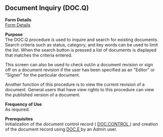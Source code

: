 ##  Document Inquiry (DOC.Q)

<PageHeader />

**Form Details**  
[ Form Details ](DOC-Q-1/README.md)   

**Purpose**  
The DOC.Q procedure is used to inquire and search for existing documents.
Search criteria such as status, category, and key words can be used to limit
the list. When the search button is pressed a list of documents is displayed
that matches the criteria entered.  
  
This screen can also be used to check out/in a document revision or sign off
on a document revision if the user has been specified as an "Editor" or
"Signer" for the particular document.  
  
Another function of this procedure is to view the current revision of a
document. General users that have view rights to this procedure can view the
published version of a document.

**Frequency of Use**  
As required.

**Prerequisites**  
Initialization of the document control record ( [ DOC.CONTROL ](../../DOC-ENTRY/DOC-CONTROL/README.md) ) and creation of the document record using [ DOC.E ](../../DOC-ENTRY/DOC-E/README.md) by an Admin user.

<badge text= "Version 8.10.57" vertical="middle" />

<PageFooter />